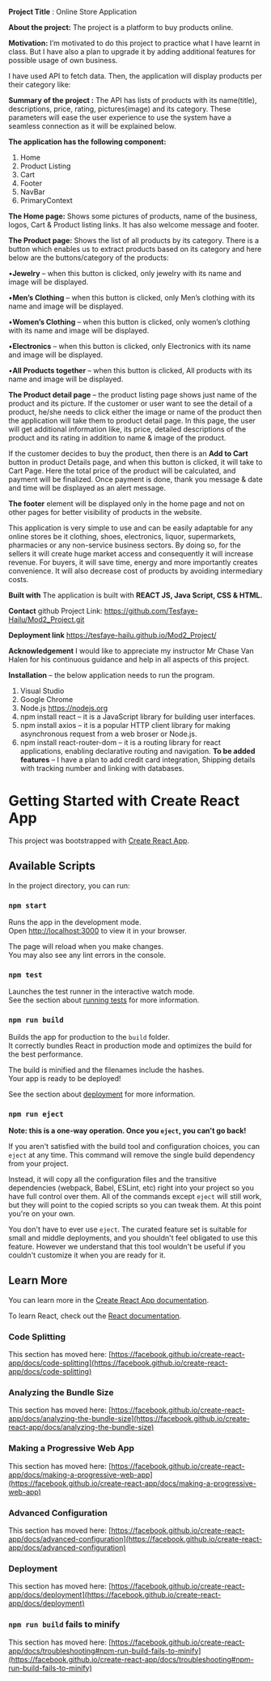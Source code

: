 **Project Title** : Online Store Application

**About the project:** The project is a platform to buy products online.

**Motivation:** I’m motivated to do this project to practice what I have learnt in class. But I have also a plan to upgrade it  by adding additional features for possible usage of own business. 

 I have used API to fetch data. Then, the application will display products per their category like:

**Summary of the project :** The API has lists of products with its name(title), descriptions, price, rating, pictures(image) and its category. These parameters will ease the user experience to use the system have a seamless connection as it will be explained below.

**The application has the following component:** 
1.	Home 
2.	Product Listing 
3.	Cart
4.	Footer
5.	NavBar 
6.	PrimaryContext
	
**The Home page:** Shows some pictures of products, name of the business, logos, Cart & Product listing links. It has also welcome message and footer.

**The Product page:** Shows the list of all products by its category. There is a button which enables us to extract products based on its category and here below are the buttons/category of the products:

•**Jewelry** – when this button is clicked, only jewelry with its name and image will be displayed.

•**Men’s Clothing** – when this button is clicked, only Men’s clothing with its name and image will be displayed.

•**Women’s Clothing** – when this button is clicked, only women’s clothing with its name and image will be displayed.

•**Electronics** – when this button is clicked, only Electronics with its name and image will be displayed.

•**All Products together** – when this button is clicked, All products with its name and image will be displayed.

**The Product detail page** – the product listing page shows just name of the product and its picture. If the customer or user want to see the detail of a product, he/she needs to click either the image or name of the product then the application will take them to product detail page. In this page, the user will get additional information like, its price, detailed descriptions of the product and its rating in addition to name & image of the product.

If the customer decides to buy the product, then there is an **Add to Cart** button in product Details page, and when this button is clicked, it will take to Cart Page. Here the total price of the product will be calculated, and payment will be finalized. Once payment is done, thank you message & date and time will be displayed as an alert message.

**The footer** element will be displayed only in the home page and not on other pages for better visibility of products in the website.

This application is very simple to use and can be easily adaptable for any online stores be it clothing, shoes, electronics, liquor, supermarkets, pharmacies or any non-service business sectors. By doing so, for the sellers it will create huge market access and consequently it will increase revenue. For buyers, it will save time, energy and more importantly creates convenience. It will also decrease cost of products by avoiding intermediary costs.

**Built with**
The application is built with **REACT JS, Java Script, CSS & HTML.**

**Contact**
github Project Link: https://github.com/Tesfaye-Hailu/Mod2_Project.git

**Deployment link**  https://tesfaye-hailu.github.io/Mod2_Project/

 
**Acknowledgement**
I would like to appreciate my instructor Mr Chase Van Halen for his continuous guidance and help in all aspects of this project.

**Installation** – the below application needs to run the program.
1. Visual Studio
2. Google Chrome
3. Node.js    https://nodejs.org
4. npm install react – it is a JavaScript library for building user interfaces.
5. npm install axios – it is a popular HTTP client library for making asynchronous request from a web broser or Node.js.
6. npm install react-router-dom – it is a routing library for react applications, enabling declarative routing and navigation.
**To be added features** – I have a plan to add credit card integration, Shipping details with tracking number and linking with databases. 

# Getting Started with Create React App

This project was bootstrapped with [Create React App](https://github.com/facebook/create-react-app).

## Available Scripts

In the project directory, you can run:

### `npm start`

Runs the app in the development mode.\
Open [http://localhost:3000](http://localhost:3000) to view it in your browser.

The page will reload when you make changes.\
You may also see any lint errors in the console.

### `npm test`

Launches the test runner in the interactive watch mode.\
See the section about [running tests](https://facebook.github.io/create-react-app/docs/running-tests) for more information.

### `npm run build`

Builds the app for production to the `build` folder.\
It correctly bundles React in production mode and optimizes the build for the best performance.

The build is minified and the filenames include the hashes.\
Your app is ready to be deployed!

See the section about [deployment](https://facebook.github.io/create-react-app/docs/deployment) for more information.

### `npm run eject`

**Note: this is a one-way operation. Once you `eject`, you can't go back!**

If you aren't satisfied with the build tool and configuration choices, you can `eject` at any time. This command will remove the single build dependency from your project.

Instead, it will copy all the configuration files and the transitive dependencies (webpack, Babel, ESLint, etc) right into your project so you have full control over them. All of the commands except `eject` will still work, but they will point to the copied scripts so you can tweak them. At this point you're on your own.

You don't have to ever use `eject`. The curated feature set is suitable for small and middle deployments, and you shouldn't feel obligated to use this feature. However we understand that this tool wouldn't be useful if you couldn't customize it when you are ready for it.

## Learn More

You can learn more in the [Create React App documentation](https://facebook.github.io/create-react-app/docs/getting-started).

To learn React, check out the [React documentation](https://reactjs.org/).

### Code Splitting

This section has moved here: [https://facebook.github.io/create-react-app/docs/code-splitting](https://facebook.github.io/create-react-app/docs/code-splitting)

### Analyzing the Bundle Size

This section has moved here: [https://facebook.github.io/create-react-app/docs/analyzing-the-bundle-size](https://facebook.github.io/create-react-app/docs/analyzing-the-bundle-size)

### Making a Progressive Web App

This section has moved here: [https://facebook.github.io/create-react-app/docs/making-a-progressive-web-app](https://facebook.github.io/create-react-app/docs/making-a-progressive-web-app)

### Advanced Configuration

This section has moved here: [https://facebook.github.io/create-react-app/docs/advanced-configuration](https://facebook.github.io/create-react-app/docs/advanced-configuration)

### Deployment

This section has moved here: [https://facebook.github.io/create-react-app/docs/deployment](https://facebook.github.io/create-react-app/docs/deployment)

### `npm run build` fails to minify

This section has moved here: [https://facebook.github.io/create-react-app/docs/troubleshooting#npm-run-build-fails-to-minify](https://facebook.github.io/create-react-app/docs/troubleshooting#npm-run-build-fails-to-minify)
